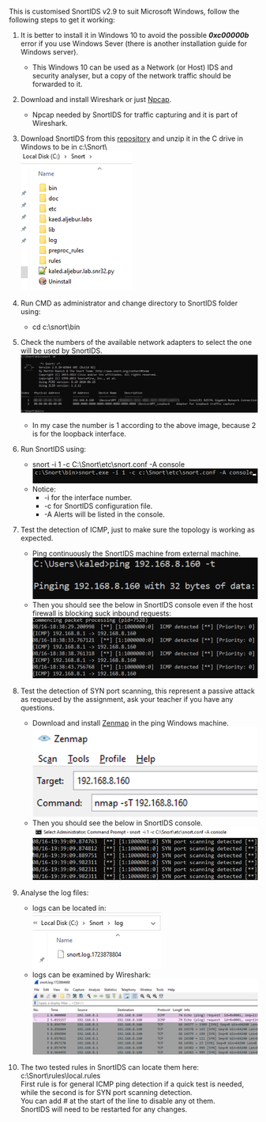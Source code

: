 This is customised SnortIDS v2.9 to suit Microsoft Windows, follow the following steps to get it working:

1. It is better to install it in Windows 10 to avoid the possible **_0xc00000b_** error if you use Windows Sever (there is another installation guide for Windows server).
   - This Windows 10 can be used as a Network (or Host) IDS and security analyser, but a copy of the network traffic should be forwarded to it.
2. Download and install Wireshark or just [Npcap](https://npcap.com/dist/npcap-1.79.exe).

   - Npcap needed by SnortIDS for traffic capturing and it is part of Wireshark.

3. Download SnortIDS from this [repository](https://github.com/kaledaljebur/snortids-windows/raw/main/Snort.zip) and unzip it in the C drive in Windows to be in c:\Snort\ \
   ![alt text](images/snort-in-c-drive.png)
4. Run CMD as administrator and change directory to SnortIDS folder using:
   - cd c:\snort\bin
5. Check the numbers of the available network adapters to select the one will be used by SnortIDS. \
   ![alt text](images/snort-w.png)
   - In my case the number is 1 according to the above image, because 2 is for the loopback interface.
6. Run SnortIDS using:
   - snort -i 1 -c C:\Snort\etc\snort.conf -A console \
     ![alt text](images/snort-run.png)
   - Notice:
     - -i for the interface number.
     - -c for SnortIDS configuration file.
     - -A Alerts will be listed in the console.
7. Test the detection of ICMP, just to make sure the topology is working as expected.

   - Ping continuously the SnortIDS machine from external machine. \
     ![alt text](images/ping.png)
   - Then you should see the below in SnortIDS console even if the host firewall is blocking suck inbound requests: \
     ![alt text](images/snort-icmp.png)

8. Test the detection of SYN port scanning, this represent a passive attack as requeued by the assignment, ask your teacher if you have any questions.
   - Download and install [Zenmap](https://nmap.org/dist/nmap-7.95-setup.exe) in the ping Windows machine. \
     ![alt text](images/zenmap.png)
   - Then you should see the below in SnortIDS console. \
     ![alt text](images/nmap.png)
9. Analyse the log files:
   - logs can be located in: \
     ![alt text](images/log.png)
   - logs can be examined by Wireshark: \
     ![alt text](images/wireshark.png)
10. The two tested rules in SnortIDS can locate them here: \
     c:\Snort\rules\local.rules \
     First rule is for general ICMP ping detection if a quick test is needed, while the second is for SYN port scanning detection. \
     You can add # at the start of the line to disable any ot them. \
     SnortIDS will need to be restarted for any changes.
